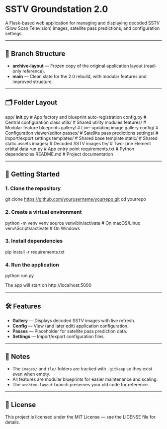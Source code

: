 # SSTV Groundstation 2.0

A Flask-based web application for managing and displaying decoded SSTV (Slow Scan Television) images, satellite pass predictions, and configuration settings.

---

## 📂 Branch Structure

- **archive-layout** — Frozen copy of the original application layout (read-only reference).
- **main** — Clean slate for the 2.0 rebuild, with modular features and improved structure.

---

## 🗂 Folder Layout

app/
  __init__.py          # App factory and blueprint auto-registration
  config.py            # Central configuration class
  utils/               # Shared utility modules
  features/            # Modular feature blueprints
    gallery/           # Live-updating image gallery
    config/            # Configuration viewer/editor
    passes/            # Satellite pass predictions
    settings/          # Import/export settings
  templates/           # Shared base template
  static/              # Shared static assets
images/                # Decoded SSTV images
tle/                   # Two-Line Element orbital data
run.py                 # App entry point
requirements.txt       # Python dependencies
README.md              # Project documentation

---

## 🚀 Getting Started

### 1. Clone the repository
git clone https://github.com/yourusername/yourrepo.git
cd yourrepo

### 2. Create a virtual environment
python -m venv venv
source venv/bin/activate   # On macOS/Linux
venv\Scripts\activate      # On Windows

### 3. Install dependencies
pip install -r requirements.txt

### 4. Run the application
python run.py

The app will start on http://localhost:5000

---

## 🛠 Features

- **Gallery** — Displays decoded SSTV images with live refresh.
- **Config** — View (and later edit) application configuration.
- **Passes** — Placeholder for satellite pass prediction data.
- **Settings** — Import/export configuration files.

---

## 📌 Notes

- The `images/` and `tle/` folders are tracked with `.gitkeep` so they exist even when empty.
- All features are modular blueprints for easier maintenance and scaling.
- The `archive-layout` branch preserves your old code for reference.

---

## 📜 License

This project is licensed under the MIT License — see the LICENSE file for details.
